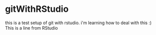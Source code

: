 # gitWithRStudio
this is a test setup of git with rstudio. i'm learning how to deal with this :)
This is a line from RStudio